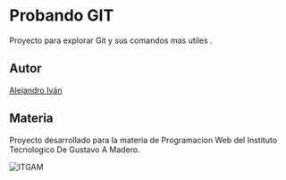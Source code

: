 # Probando GIT
Proyecto para explorar Git y sus comandos mas utiles .

## Autor
[Alejandro Iván](https://tameimpala.com/)

## Materia
Proyecto desarrollado para la materia de Programacion Web del Instituto Tecnologico De Gustavo A Madero.

![ITGAM](https://www.gamadero.tecnm.mx/images/Anuncios/2022/slider%20oferta%20educativa%202022.jpg)

